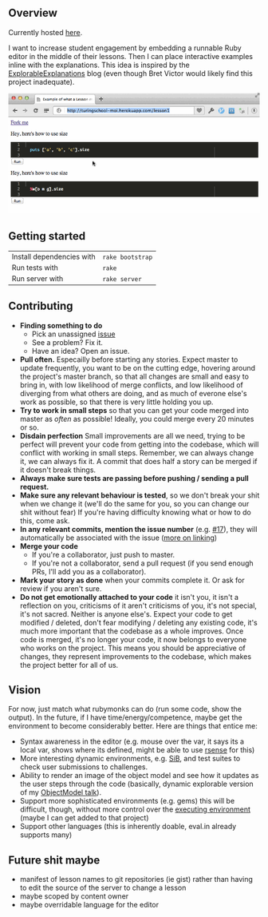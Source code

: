 Overview
--------

Currently hosted [here](http://turingschool-moi.herokuapp.com/lesson1).

I want to increase student engagement by embedding a runnable
Ruby editor in the middle of their lessons. Then I can place
interactive examples inline with the explanations. This idea
is inspired by the [ExplorableExplanations](http://worrydream.com/ExplorableExplanations/)
blog (even though Bret Victor would likely find this project inadequate).

![Example](example.gif)

Getting started
---------------

<table>
  <tr>
    <td> Install dependencies with </td>
    <td> <code>rake bootstrap</code> </td>
  </tr>
  <tr>
    <td> Run tests with </td>
    <td> <code>rake</code> </td>
  </tr>
  <tr>
    <td> Run server with </td>
    <td> <code>rake server</code></td>
  </tr>
</table>

Contributing
------------

* **Finding something to do**
  * Pick an unassigned [issue](https://github.com/JoshCheek/miniature-octo-ironman/issues)
  * See a problem? Fix it.
  * Have an idea? Open an issue.
* **Pull often.** Especailly before starting any stories. Expect master to update frequently, you want to be on the cutting edge,
  hovering around the project's master branch, so that all changes are small and easy to bring in,
  with low likelihood of merge conflicts, and low likelihood of diverging from what others are doing,
  and as much of everone else's work as possible, so that there is very little holding you up.
* **Try to work in small steps** so that you can get your code merged into master as *often* as possible! Ideally, you could merge every 20 minutes or so.
* **Disdain perfection** Small improvements are all we need, trying to be perfect will prevent your code from getting into the codebase,
  which will conflict with working in small steps. Remember, we can always change it, we can always fix it.
  A commit that does half a story can be merged if it doesn't break things.
* **Always make sure tests are passing before pushing / sending a pull request.**
* **Make sure any relevant behaviour is tested**, so we don't break your shit when we change it (we'll do the same for you, so you can change our shit without fear)
  If you're having difficulty knowing what or how to do this, come ask.
* **In any relevant commits, mention the issue number** (e.g. [#17](https://github.com/JoshCheek/miniature-octo-ironman/issues/17)),
  they will automatically be associated with the issue ([more on linking](https://help.github.com/articles/writing-on-github#references))
* **Merge your code**
  * If you're a collaborator, just push to master.
  * If you're not a collaborator, send a pull request (if you send enough PRs, I'll add you as a collaborator).
* **Mark your story as done** when your commits complete it. Or ask for review if you aren't sure.
* **Do not get emotionally attached to your code** it isn't you, it isn't a reflection on you,
  criticisms of it aren't criticisms of you, it's not special, it's not sacred. Neither is anyone else's.
  Expect your code to get modified / deleted, don't fear modifying / deleting any existing code,
  it's much more important that the codebase as a whole improves. Once code is merged, it's no longer your code,
  it now belongs to everyone who works on the project. This means you should be appreciative of changes,
  they represent improvements to the codebase, which makes the project better for all of us.

Vision
------

For now, just match what rubymonks can do (run some code, show the output).
In the future, if I have time/energy/competence, maybe get the environment
to become considerably better. Here are things that entice me:

* Syntax awareness in the editor (e.g. mouse over the var, it says its a local var, shows where its defined, might be able to use [rsense](https://rsense.github.io/) for this)
* More interesting dynamic environments, e.g. [SiB](https://github.com/JoshCheek/seeing_is_believing), and test suites to check user submissions to challenges.
* Ability to render an image of the object model and see how it updates as the user steps through the code (basically, dynamic explorable version of my [ObjectModel talk](https://github.com/JoshCheek/ruby-object-model)).
* Support more sophisticated environments (e.g. gems) this will be difficult, though, without more control over the [executing environment](https://eval.in/) (maybe I can get added to that project)
* Support other languages (this is inherently doable, eval.in already supports many)

Future shit maybe
-----------------

* manifest of lesson names to git repositories (ie gist) rather than having to edit the source of the server to change a lesson
* maybe scoped by content owner
* maybe overridable language for the editor
